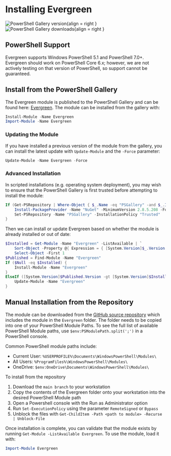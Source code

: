 # Installing Evergreen

![PowerShell Gallery version](https://img.shields.io/powershellgallery/v/Evergreen.svg?style=flat&logo=powershell&logoColor=white&labelColor=009485){align = right }
![PowerShell Gallery downloads](https://img.shields.io/powershellgallery/dt/Evergreen.svg?style=flat&logo=powershell&logoColor=white&labelColor=009485){align = right }

## PowerShell Support

Evergreen supports Windows PowerShell 5.1 and PowerShell 7.0+. Evergreen should work on PowerShell Core 6.x; however, we are not actively testing on that version of PowerShell, so support cannot be guaranteed.

## Install from the PowerShell Gallery

The Evergreen module is published to the PowerShell Gallery and can be found here: [Evergreen](https://www.powershellgallery.com/packages/Evergreen/). The module can be installed from the gallery with:

```powershell
Install-Module -Name Evergreen
Import-Module -Name Evergreen
```

### Updating the Module

If you have installed a previous version of the module from the gallery, you can install the latest update with `Update-Module` and the `-Force` parameter:

```powershell
Update-Module -Name Evergreen -Force
```

### Advanced Installation

In scripted installations (e.g. operating system deployment), you may wish to ensure that the PowerShell Gallery is first trusted before attempting to install the module:

```powershell
If (Get-PSRepository | Where-Object { $_.Name -eq "PSGallery" -and $_.InstallationPolicy -ne "Trusted" }) {
    Install-PackageProvider -Name "NuGet" -MinimumVersion 2.8.5.208 -Force
    Set-PSRepository -Name "PSGallery" -InstallationPolicy "Trusted"
}
```

Then we can install or update Evergreen based on whether the module is already installed or out of date:

```powershell
$Installed = Get-Module -Name "Evergreen" -ListAvailable | `
    Sort-Object -Property @{ Expression = { [System.Version]$_.Version }; Descending = $true } | `
    Select-Object -First 1
$Published = Find-Module -Name "Evergreen"
If ($Null -eq $Installed) {
    Install-Module -Name "Evergreen"
}
ElseIf ([System.Version]$Published.Version -gt [System.Version]$Installed.Version) {
    Update-Module -Name "Evergreen"
}
```

## Manual Installation from the Repository

The module can be downloaded from the [GitHub source repository](https://github.com/aaronparker/Evergreen) which includes the module in the `Evergreen` folder. The folder needs to be copied into one of your PowerShell Module Paths. To see the full list of available PowerShell Module paths, use `$env:PSModulePath.split(';')` in a PowerShell console.

Common PowerShell module paths include:

* Current User: `%USERPROFILE%\Documents\WindowsPowerShell\Modules\`
* All Users: `%ProgramFiles%\WindowsPowerShell\Modules\`
* OneDrive: `$env:OneDrive\Documents\WindowsPowerShell\Modules\`

To install from the repository

1. Download the `main branch` to your workstation
2. Copy the contents of the Evergreen folder onto your workstation into the desired PowerShell Module path
3. Open a Powershell console with the Run as Administrator option
4. Run `Set-ExecutionPolicy` using the parameter `RemoteSigned` or `Bypass`
5. Unblock the files with `Get-ChildItem -Path <path to module> -Recurse | Unblock-File`

Once installation is complete, you can validate that the module exists by running `Get-Module -ListAvailable Evergreen`. To use the module, load it with:

```powershell
Import-Module Evergreen
```
